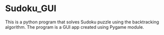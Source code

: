 # Sudoku_GUI
This is a python program that solves Sudoku puzzle using the backtracking algorithm. The program is a GUI app created using Pygame module.
